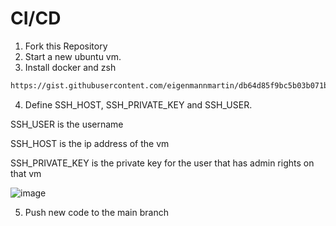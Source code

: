 # CI/CD

1. Fork this Repository
2. Start a new ubuntu vm.
3. Install docker and zsh
```bash
https://gist.githubusercontent.com/eigenmannmartin/db64d85f9bc5b03b071b4afc281aa238/raw/
```
4. Define SSH_HOST, SSH_PRIVATE_KEY and SSH_USER.

SSH_USER is the username

SSH_HOST is the ip address of the vm

SSH_PRIVATE_KEY is the private key for the user that has admin rights on that vm

![image](https://user-images.githubusercontent.com/2293142/121609248-c324d780-ca53-11eb-9929-1a14d34ccba9.png)

5. Push new code to the main branch
